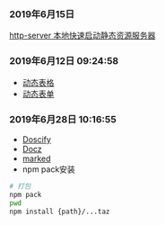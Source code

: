 ### 2019年6月15日 
[http-server 本地快速启动静态资源服务器](https://www.npmjs.com/package/http-server)

### 2019年6月12日 09:24:58
- [动态表格](https://juejin.im/post/5a100d09f265da4324800807)
- [动态表单](https://juejin.im/post/5a9bc2676fb9a028d4440cfa#heading-3)

### 2019年6月28日 10:16:55
- [Doscify](https://docsify.js.org)
- [Docz](https://www.docz.site)
- [marked](https://github.com/markedjs/marked)
- npm pack安装
```bash
# 打包
npm pack
pwd
npm install {path}/...taz
```

